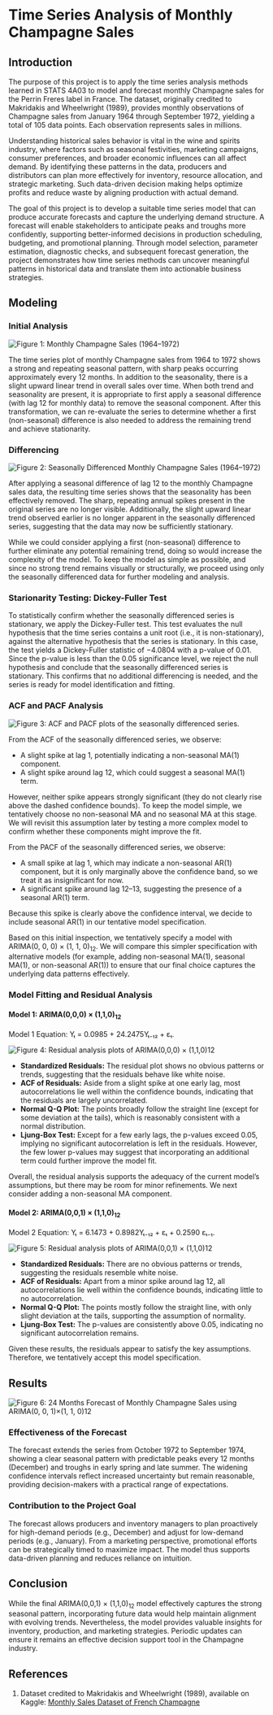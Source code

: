 # Time Series Analysis of Monthly Champagne Sales

## Introduction

The purpose of this project is to apply the time series analysis methods learned in STATS 4A03 to model and forecast monthly Champagne sales for the Perrin Freres label in France. The dataset, originally credited to Makridakis and Wheelwright (1989), provides monthly observations of Champagne sales from January 1964 through September 1972, yielding a total of 105 data points. Each observation represents sales in millions.

Understanding historical sales behavior is vital in the wine and spirits industry, where factors such as seasonal festivities, marketing campaigns, consumer preferences, and broader economic influences can all affect demand. By identifying these patterns in the data, producers and distributors can plan more effectively for inventory, resource allocation, and strategic marketing. Such data-driven decision making helps optimize profits and reduce waste by aligning production with actual demand.

The goal of this project is to develop a suitable time series model that can produce accurate forecasts and capture the underlying demand structure. A forecast will enable stakeholders to anticipate peaks and troughs more confidently, supporting better-informed decisions in production scheduling, budgeting, and promotional planning. Through model selection, parameter estimation, diagnostic checks, and subsequent forecast generation, the project demonstrates how time series methods can uncover meaningful patterns in historical data and translate them into actionable business strategies.

## Modeling

### Initial Analysis

![Figure 1: Monthly Champagne Sales (1964–1972)](figures/new_initial_plot.png)

The time series plot of monthly Champagne sales from 1964 to 1972 shows a strong and repeating seasonal pattern, with sharp peaks occurring approximately every 12 months. In addition to the seasonality, there is a slight upward linear trend in overall sales over time. When both trend and seasonality are present, it is appropriate to first apply a seasonal difference (with lag 12 for monthly data) to remove the seasonal component. After this transformation, we can re-evaluate the series to determine whether a first (non-seasonal) difference is also needed to address the remaining trend and achieve stationarity.

### Differencing

![Figure 2: Seasonally Differenced Monthly Champagne Sales (1964–1972)](figures/new_seasonaldiff_plot.png)

After applying a seasonal difference of lag 12 to the monthly Champagne sales data, the resulting time series shows that the seasonality has been effectively removed. The sharp, repeating annual spikes present in the original series are no longer visible. Additionally, the slight upward linear trend observed earlier is no longer apparent in the seasonally differenced series, suggesting that the data may now be sufficiently stationary.

While we could consider applying a first (non-seasonal) difference to further eliminate any potential remaining trend, doing so would increase the complexity of the model. To keep the model as simple as possible, and since no strong trend remains visually or structurally, we proceed using only the seasonally differenced data for further modeling and analysis.

### Starionarity Testing: Dickey-Fuller Test

To statistically confirm whether the seasonally differenced series is stationary, we apply the Dickey-Fuller test. This test evaluates the null hypothesis that the time series contains a unit root (i.e., it is non-stationary), against the alternative hypothesis that the series is stationary. In this case, the test yields a Dickey-Fuller statistic of −4.0804 with a p-value of 0.01. Since the p-value is less than the 0.05 significance level, we reject the null hypothesis and conclude that the seasonally differenced series is stationary. This confirms that no additional differencing is needed, and the series is ready for model identification and fitting.

### ACF and PACF Analysis

![Figure 3: ACF and PACF plots of the seasonally differenced series.](figures/acfpacfmodel1.png)

From the ACF of the seasonally differenced series, we observe:

- A slight spike at lag 1, potentially indicating a non-seasonal MA(1) component.
- A slight spike around lag 12, which could suggest a seasonal MA(1) term.

However, neither spike appears strongly significant (they do not clearly rise above the dashed confidence bounds). To keep the model simple, we tentatively choose no non-seasonal MA and no seasonal MA at this stage. We will revisit this assumption later by testing a more complex model to confirm whether these components might improve the fit.

From the PACF of the seasonally differenced series, we observe:

- A small spike at lag 1, which may indicate a non-seasonal AR(1) component, but it is only marginally above the confidence band, so we treat it as insignificant for now.
- A significant spike around lag 12–13, suggesting the presence of a seasonal AR(1) term.

Because this spike is clearly above the confidence interval, we decide to include seasonal AR(1) in our tentative model specification.

Based on this initial inspection, we tentatively specify a model with ARIMA(0, 0, 0) × (1, 1, 0)<sub>12</sub>. We will compare this simpler specification with alternative models (for example, adding non-seasonal MA(1), seasonal MA(1), or non-seasonal AR(1)) to ensure that our final choice captures the underlying data patterns effectively.

### Model Fitting and Residual Analysis

#### Model 1: ARIMA(0,0,0) × (1,1,0)<sub>12</sub>

Model 1 Equation: Yₜ = 0.0985 + 24.2475Yₜ₋₁₂ + εₜ.

![Figure 4: Residual analysis plots of ARIMA(0,0,0) × (1,1,0)12](figures/model1analysis.png)

- **Standardized Residuals:** The residual plot shows no obvious patterns or trends, suggesting that the residuals behave like white noise.
- **ACF of Residuals:** Aside from a slight spike at one early lag, most autocorrelations lie well within the confidence bounds, indicating that the residuals are largely uncorrelated.
- **Normal Q-Q Plot:** The points broadly follow the straight line (except for some deviation at the tails), which is reasonably consistent with a normal distribution.
- **Ljung-Box Test:** Except for a few early lags, the p-values exceed 0.05, implying no significant autocorrelation is left in the residuals. However, the few lower p-values may suggest that incorporating an additional term could further improve the model fit.

Overall, the residual analysis supports the adequacy of the current model’s assumptions, but there may be room for minor refinements. We next consider adding a non-seasonal MA component.

#### Model 2: ARIMA(0,0,1) × (1,1,0)<sub>12</sub>

Model 2 Equation: Yₜ = 6.1473 + 0.8982Yₜ₋₁₂ + εₜ + 0.2590 εₜ₋₁.

![Figure 5: Residual analysis plots of ARIMA(0,0,1) × (1,1,0)12](figures/model2analysis.png)

- **Standardized Residuals:** There are no obvious patterns or trends, suggesting the residuals resemble white noise.
- **ACF of Residuals:** Apart from a minor spike around lag 12, all autocorrelations lie well within the confidence bounds, indicating little to no autocorrelation.
- **Normal Q-Q Plot:** The points mostly follow the straight line, with only slight deviation at the tails, supporting the assumption of normality.
- **Ljung-Box Test:** The p-values are consistently above 0.05, indicating no significant autocorrelation remains.

Given these results, the residuals appear to satisfy the key assumptions. Therefore, we tentatively accept this model specification.

## Results

![Figure 6: 24 Months Forecast of Monthly Champagne Sales using ARIMA(0, 0, 1)×(1, 1, 0)12](figures/new_forecast.png)

### Effectiveness of the Forecast

The forecast extends the series from October 1972 to September 1974, showing a clear seasonal pattern with predictable peaks every 12 months (December) and troughs in early spring and late summer. The widening confidence intervals reflect increased uncertainty but remain reasonable, providing decision-makers with a practical range of expectations.

### Contribution to the Project Goal

The forecast allows producers and inventory managers to plan proactively for high-demand periods (e.g., December) and adjust for low-demand periods (e.g., January). From a marketing perspective, promotional efforts can be strategically timed to maximize impact. The model thus supports data-driven planning and reduces reliance on intuition.

## Conclusion

While the final ARIMA(0,0,1) × (1,1,0)<sub>12</sub> model effectively captures the strong seasonal pattern, incorporating future data would help maintain alignment with evolving trends. Nevertheless, the model provides valuable insights for inventory, production, and marketing strategies. Periodic updates can ensure it remains an effective decision support tool in the Champagne industry.

## References

1. Dataset credited to Makridakis and Wheelwright (1989), available on Kaggle: [Monthly Sales Dataset of French Champagne](https://www.kaggle.com/datasets/piyushagni5/monthly-sales-of-french-champagne/data)
